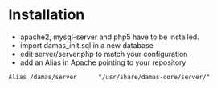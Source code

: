 # Installation
* apache2, mysql-server and php5 have to be installed.
* import damas_init.sql in a new database
* edit server/server.php to match your configuration
* add an Alias in Apache pointing to your repository

`Alias /damas/server      "/usr/share/damas-core/server/"`